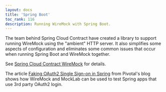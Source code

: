 ```yaml
---
layout: docs
title: 'Spring Boot'
toc_rank: 116
description: Running WireMock with Spring Boot.
---
```


The team behind Spring Cloud Contract have created a library to support running WireMock using the "ambient" HTTP server.
It also simplifies some aspects of configuration and eliminates some common issues that occur when running Spring Boot and WireMock together. 

See [Spring Cloud Contract WireMock](https://cloud.spring.io/spring-cloud-contract/reference/html/project-features.html#features-wiremock) for details.


The article [Faking OAuth2 Single Sign-on in Spring](https://engineering.pivotal.io/post/faking_oauth_sso/)
from Pivotal's blog shows how WireMock and MockLab can be used to test Spring apps that use 3rd party OAuth2 login.